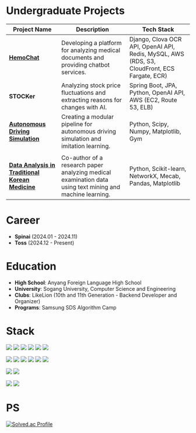 # Undergraduate Projects
| Project Name       | Description                                                                                  | Tech Stack                          |
|--------------------|----------------------------------------------------------------------------------------------|-------------------------------------|
| **[HemoChat](https://www.hemochat.net/)**       | Developing a platform for analyzing medical documents and providing chatbot services.                  | Django, Clova OCR API, OpenAI API, Redis, MySQL, AWS (RDS, S3, CloudFront, ECS Fargate, ECR) |
| **STOCKer**        | Analyzing stock price fluctuations and extracting reasons for changes with AI.              | Spring Boot, JPA, Python, OpenAI API, AWS (EC2, Route 53, ELB)          |
| **[Autonomous Driving Simulation](https://hds98.notion.site/Autonomous-Driving-65202a49e74c4d2fb75a58372d3763ff)** | Creating a modular pipeline for autonomous driving simulation and imitation learning.            | Python, Scipy, Numpy, Matplotlib, Gym                                   |
                                  |
| **[Data Analysis in Traditional Korean Medicine](https://file.notion.so/f/f/ec7305ad-8150-41e1-be5f-d33567c5cb1a/ef71d952-02be-4bb4-93ca-efd74572faef/%EB%85%BC%EB%AC%B8_pdf.pdf?table=block&id=125c5c43-9f41-4a6e-b64d-de54cace5300&spaceId=ec7305ad-8150-41e1-be5f-d33567c5cb1a&expirationTimestamp=1732730400000&signature=sk3PzyP8PKMQFDGjdc0DK8YFPXGlt2GzYczMgi3a2Lk&downloadName=%EC%9E%90%EC%97%B0%EC%96%B4+%EC%B2%98%EB%A6%AC%EC%97%90+%EA%B8%B0%EB%B0%98%ED%95%9C+%EC%82%AC%EC%83%81%EC%B2%B4%EC%A7%88+%EC%B9%98%ED%97%98%EB%A1%80%EC%9D%98+%ED%85%8D%EC%8A%A4%ED%8A%B8+%EB%A7%88%EC%9D%B4%EB%8B%9D+%EB%B6%84%EC%84%9D%EA%B3%BC%0A%EC%B2%B4%EC%A7%88+%EC%A7%84%EB%8B%A8%EC%9D%84+%EC%9C%84%ED%95%9C+%EB%A8%B8%EC%8B%A0%EB%9F%AC%EB%8B%9D+%EB%AA%A8%EB%8D%B8+%EC%84%A0%EC%A0%95.pdf)** | Co-author of a research paper analyzing medical examination data using text mining and machine learning. | Python, Scikit-learn, NetworkX, Mecab, Pandas, Matplotlib               |


# Career
- **Spinai** (2024.01 - 2024.11)  
- **Toss** (2024.12 - Present)

# Education
- **High School**: Anyang Foreign Language High School
- **University**: Sogang University, Computer Science and Engineering
- **Clubs**: LikeLion (10th and 11th Generation - Backend Developer and Organizer)
- **Programs**: Samsung SDS Algorithm Camp

# Stack
<p>
  <img src="https://img.shields.io/badge/Python-3776AB?style=for-the-badge&logo=Python&logoColor=yellow">
  <img src="https://img.shields.io/badge/Django-092E20?style=for-the-badge&logo=Django&logoColor=white">
  <img src="https://img.shields.io/badge/Java-6DB33F?style=for-the-badge&logo=Java&logoColor=white">
  <img src="https://img.shields.io/badge/Spring-6DB33F?style=for-the-badge&logo=Spring&logoColor=white">
  <img src="https://img.shields.io/badge/SpringBoot-6DB33F?style=for-the-badge&logo=SpringBoot&logoColor=white">
  <img src="https://img.shields.io/badge/JPA-007ACC?style=for-the-badge&logo=Hibernate&logoColor=white">
</p>
<p>
  <img src="https://img.shields.io/badge/Amazon S3-569A31?style=for-the-badge&logo=amazons3&logoColor=white">
  <img src="https://img.shields.io/badge/Amazon RDS-527FFF?style=for-the-badge&logo=amazonrds&logoColor=white">
  <img src="https://img.shields.io/badge/ECR-FF9900?style=for-the-badge&logo=Amazon ECR&logoColor=white">
  <img src="https://img.shields.io/badge/ECS Fargate-FF9900?style=for-the-badge&logo=Amazon ECS&logoColor=white">
  <img src="https://img.shields.io/badge/CloudFront-232F3E?style=for-the-badge&logo=Amazon CloudFront&logoColor=white">
  <img src="https://img.shields.io/badge/Docker-2496ED?style=for-the-badge&logo=Docker&logoColor=white">
</p>
<p>
  <img src="https://img.shields.io/badge/MySQL-4479A1?style=for-the-badge&logo=mysql&logoColor=white">
  <img src="https://img.shields.io/badge/Redis-DC382D?style=for-the-badge&logo=redis&logoColor=white">
</p>
<p>
  <img src="https://img.shields.io/badge/C++-00599C?style=for-the-badge&logo=cplusplus&logoColor=white">
  <img src="https://img.shields.io/badge/C-A8B9CC?style=for-the-badge&logo=c&logoColor=white">
</p>

# PS
[![Solved.ac Profile](http://mazassumnida.wtf/api/v2/generate_badge?boj=brighteast98)](https://solved.ac/brighteast98/)
